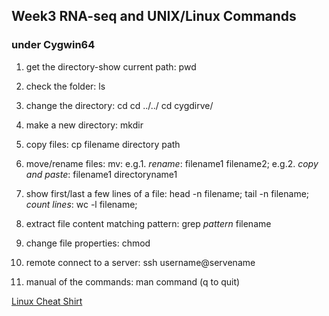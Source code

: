 ## Week3 RNA-seq and UNIX/Linux Commands

### under Cygwin64

1. get the directory-show current path: 
pwd
2. check the folder: 
ls
3. change the directory: 
cd     cd ../../
cd cygdirve/
4. make a new directory: 
mkdir
5. copy files:
cp filename directory path
6. move/rename files:
mv: e.g.1. *rename*: filename1 filename2; e.g.2. *copy and paste*: filename1 directoryname1
7. show first/last a few lines of a file:
head -n filename; tail -n filename; *count lines*: wc -l filename;
8. extract file content matching pattern:
grep *pattern* filename
9. change file properties:
chmod
10. remote connect to a server:
ssh username@servename

11. manual of the commands:
man command (q to quit)

[Linux Cheat Shirt](http://store-xkcd-com.myshopify.com/collections/featured/products/issues-shirt)
